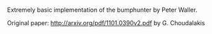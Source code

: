 Extremely basic implementation of the bumphunter by Peter Waller.

Original paper: http://arxiv.org/pdf/1101.0390v2.pdf by G. Choudalakis
